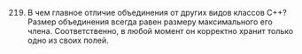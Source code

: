 219. В чем главное отличие объединения от других видов классов С++?  
Размер объединения всегда равен размеру максимального его члена. Соответственно, в любой момент он корректно хранит только одно из своих полей.
